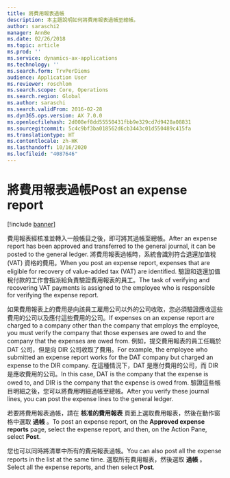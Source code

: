 ```yaml
---
title: 將費用報表過帳
description: 本主題說明如何將費用報表過帳至總帳。
author: saraschi2
manager: AnnBe
ms.date: 02/26/2018
ms.topic: article
ms.prod: ''
ms.service: dynamics-ax-applications
ms.technology: ''
ms.search.form: TrvPerDiems
audience: Application User
ms.reviewer: roschlom
ms.search.scope: Core, Operations
ms.search.region: Global
ms.author: saraschi
ms.search.validFrom: 2016-02-28
ms.dyn365.ops.version: AX 7.0.0
ms.openlocfilehash: 2d008ef8dd55550431fbb9e329cd7d9428a08831
ms.sourcegitcommit: 5c4c9bf3ba018562d6cb3443c01d550489c415fa
ms.translationtype: HT
ms.contentlocale: zh-HK
ms.lasthandoff: 10/16/2020
ms.locfileid: "4087646"
---
```

# <a name="post-an-expense-report"></a><span data-ttu-id="e00ab-103">將費用報表過帳</span><span class="sxs-lookup"><span data-stu-id="e00ab-103">Post an expense report</span></span>

[!include [banner](../includes/banner.md)]

<span data-ttu-id="e00ab-104">費用報表經核准並轉入一般帳目之後，即可將其過帳至總帳。</span><span class="sxs-lookup"><span data-stu-id="e00ab-104">After an expense report has been approved and transferred to the general journal, it can be posted to the general ledger.</span></span> <span data-ttu-id="e00ab-105">將費用報表過帳時，系統會識別符合退還加值稅 (VAT) 資格的費用。</span><span class="sxs-lookup"><span data-stu-id="e00ab-105">When you post an expense report, expenses that are eligible for recovery of value-added tax (VAT) are identified.</span></span> <span data-ttu-id="e00ab-106">驗證和退還加值稅付款的工作會指派給負責驗證費用報表的員工。</span><span class="sxs-lookup"><span data-stu-id="e00ab-106">The task of verifying and recovering VAT payments is assigned to the employee who is responsible for verifying the expense report.</span></span>

<span data-ttu-id="e00ab-107">如果費用報表上的費用是向該員工雇用公司以外的公司收取，您必須驗證應收這些費用的公司以及應付這些費用的公司。</span><span class="sxs-lookup"><span data-stu-id="e00ab-107">If expenses on an expense report are charged to a company other than the company that employs the employee, you must verify the company that those expenses are owed to and the company that the expenses are owed from.</span></span> <span data-ttu-id="e00ab-108">例如，提交費用報表的員工任職於 DAT 公司，但是向 DIR 公司收取了費用。</span><span class="sxs-lookup"><span data-stu-id="e00ab-108">For example, the employee who submitted an expense report works for the DAT company but charged an expense to the DIR company.</span></span> <span data-ttu-id="e00ab-109">在這種情況下，DAT 是應付費用的公司，而 DIR 是應收費用的公司。</span><span class="sxs-lookup"><span data-stu-id="e00ab-109">In this case, DAT is the company that the expense is owed to, and DIR is the company that the expense is owed from.</span></span> <span data-ttu-id="e00ab-110">驗證這些帳目明細之後，您可以將費用明細過帳至總帳。</span><span class="sxs-lookup"><span data-stu-id="e00ab-110">After you verify these journal lines, you can post the expense lines to the general ledger.</span></span>

<span data-ttu-id="e00ab-111">若要將費用報表過帳，請在 **核准的費用報表** 頁面上選取費用報表，然後在動作窗格中選取 **過帳** 。</span><span class="sxs-lookup"><span data-stu-id="e00ab-111">To post an expense report, on the **Approved expense reports** page, select the expense report, and then, on the Action Pane, select **Post**.</span></span>

<span data-ttu-id="e00ab-112">您也可以同時將清單中所有的費用報表過帳。</span><span class="sxs-lookup"><span data-stu-id="e00ab-112">You can also post all the expense reports in the list at the same time.</span></span> <span data-ttu-id="e00ab-113">選取所有費用報表，然後選取 **過帳** 。</span><span class="sxs-lookup"><span data-stu-id="e00ab-113">Select all the expense reports, and then select **Post**.</span></span>
